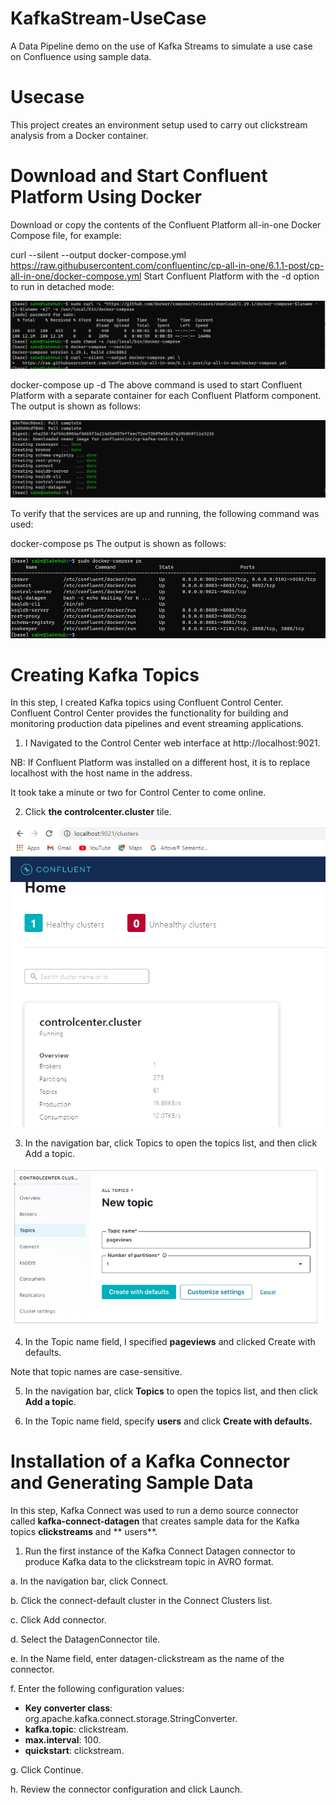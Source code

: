 # KafkaStream-UseCase
A Data Pipeline demo on the use of Kafka Streams to simulate a use case on Confluence using sample data. 

 # Usecase
This project creates an environment setup used to carry out clickstream analysis from a Docker container.

#  Download and Start Confluent Platform Using Docker

Download or copy the contents of the Confluent Platform all-in-one Docker Compose file, for example:

curl --silent --output docker-compose.yml \
  https://raw.githubusercontent.com/confluentinc/cp-all-in-one/6.1.1-post/cp-all-in-one/docker-compose.yml
Start Confluent Platform with the -d option to run in detached mode:

![alt text](https://github.com/hsaberedo/KafkaStream-UseCase/blob/main/Confluent_PlatformDownload.PNG)


docker-compose up -d
The above command is used to start Confluent Platform with a separate container for each Confluent Platform component. The output is shown as follows:

![alt text](https://github.com/hsaberedo/KafkaStream-UseCase/blob/main/End-Of_Start_Confluent_Platform-docker-compose-up-d.PNG)


To verify that the services are up and running, the following command was used:

docker-compose ps
The output is shown as follows:

![alt text](https://github.com/hsaberedo/KafkaStream-UseCase/blob/main/Docker-Compose-ServicesCheck.PNG)



# Creating Kafka Topics

In this step, I created Kafka topics using Confluent Control Center. Confluent Control Center provides the functionality for building and monitoring production data pipelines and event streaming applications.

1. I Navigated to the Control Center web interface at http://localhost:9021.

NB: If Confluent Platform was installed on a different host, it is to replace localhost with the host name in the address.

It took take a minute or two for Control Center to come online.

2. Click **the controlcenter.cluster** tile.

![alt text](https://github.com/hsaberedo/KafkaStream-UseCase/blob/main/KafkaTopicsControl_Center_Web_Interface.PNG)

3. In the navigation bar, click Topics to open the topics list, and then click Add a topic.

![alt text](https://github.com/hsaberedo/KafkaStream-UseCase/blob/main/Control_Center_NewTopic.PNG)

4. In the Topic name field, I specified **pageviews** and clicked Create with defaults.

Note that topic names are case-sensitive.

5. In the navigation bar, click **Topics** to open the topics list, and then click **Add a topic**.

6. In the Topic name field, specify **users** and click **Create with defaults.**

# Installation of a Kafka Connector and Generating Sample Data

In this step, Kafka Connect was used to run a demo source connector called **kafka-connect-datagen** that creates sample data for the Kafka topics **clickstreams** and ** users**.

1. Run the first instance of the Kafka Connect Datagen connector to produce Kafka data to the clickstream topic in AVRO format.

a. In the navigation bar, click Connect.

b. Click the connect-default cluster in the Connect Clusters list.

c. Click Add connector.

d. Select the DatagenConnector tile.


e. In the Name field, enter datagen-clickstream as the name of the connector.

f. Enter the following configuration values:

* **Key converter class**: org.apache.kafka.connect.storage.StringConverter.
* **kafka.topic**: clickstream.
* **max.interval**: 100.
* **quickstart**: clickstream.

g. Click Continue.

h. Review the connector configuration and click Launch.




